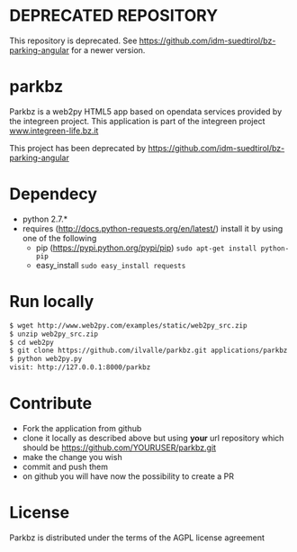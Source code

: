 DEPRECATED REPOSITORY
=====================

This repository is deprecated. See https://github.com/idm-suedtirol/bz-parking-angular for a newer version.

parkbz
======

Parkbz is a web2py HTML5 app based on opendata services provided by the integreen project. 
This application is part of the integreen project www.integreen-life.bz.it 

This project has been deprecated by https://github.com/idm-suedtirol/bz-parking-angular 

Dependecy
========
* python 2.7.*
* requires (http://docs.python-requests.org/en/latest/) install it by using one of the following
    * pip (https://pypi.python.org/pypi/pip) <code>sudo apt-get install python-pip</code>
    * easy\_install <code>sudo easy_install requests</code>

Run locally
===========
```bash
$ wget http://www.web2py.com/examples/static/web2py_src.zip
$ unzip web2py_src.zip
$ cd web2py
$ git clone https://github.com/ilvalle/parkbz.git applications/parkbz
$ python web2py.py
visit: http://127.0.0.1:8000/parkbz
```

Contribute
==========
* Fork the application from github
* clone it locally as described above but using **your** url repository which should be https://github.com/YOURUSER/parkbz.git
* make the change you wish
* commit and push them
* on github you will have now the possibility to create a PR

License
=======
Parkbz is distributed under the terms of the AGPL license agreement
